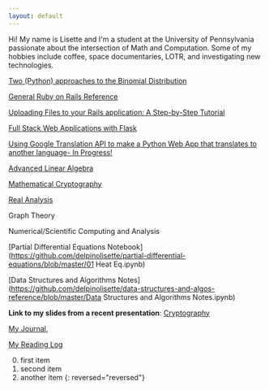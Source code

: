 ```yaml
---
layout: default
---
```

Hi! My name is Lisette and I'm a student at the University of Pennsylvania passionate about the intersection of Math and Computation. Some of my hobbies include coffee, space documentaries, LOTR, and investigating new technologies.

<div class="container">
<span class="centered">

[Two (Python) approaches to the Binomial Distribution](binom_dist.md)

[General Ruby on Rails Reference](ruby.md)

[Uploading Files to your Rails application: A Step-by-Step Tutorial](rails_active_store_file_upload.md)

[Full Stack Web Applications with Flask](flask_start.md)

[Using Google Translation API to make a Python Web App that translates to another language- In Progress!](flask_py_translate_api.md)

[Advanced Linear Algebra](line_alg.md)

[Mathematical Cryptography](mathematical_crypto.md)

[Real Analysis](analysis.md)

Graph Theory

Numerical/Scientific Computing and Analysis

[Partial Differential Equations Notebook](https://github.com/delpinolisette/partial-differential-equations/blob/master/01 Heat Eq.ipynb)

[Data Structures and Algorithms Notes](https://github.com/delpinolisette/data-structures-and-algos-reference/blob/master/Data Structures and Algorithms Notes.ipynb)



**Link to my slides from a recent presentation**: [Cryptography](https://drive.google.com/file/d/1MdGkOsmxy2CyUJRVHIdzjVyykqI3To42/view?fbclid=IwAR3VM03FceUloxVeDge2JDqKOYtu4hkWEx-uqhDgS_nINv2S9eHKC78kZdU)

[My Journal](journal.md), 

[My Reading Log](reading.md)

0. first item
0. second item
0. another item
{: reversed="reversed"}

</span>

</div>

